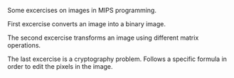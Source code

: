 Some excercises on images in MIPS programming.

First excercise converts an image into a binary image.

The second excercise transforms an image using different matrix operations.

The last excercise is a cryptography problem. Follows a specific formula in order to edit the pixels in the image.
